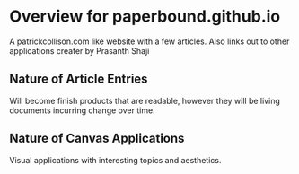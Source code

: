 # Overview for paperbound.github.io

A patrickcollison.com like website with a few articles. Also links out to other
applications creater by Prasanth Shaji

## Nature of Article Entries

Will become finish products that are readable, however they will be living
documents incurring change over time.

## Nature of Canvas Applications

Visual applications with interesting topics and aesthetics.
